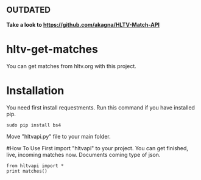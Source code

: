 ## OUTDATED
**Take a look to https://github.com/akagna/HLTV-Match-API**

# hltv-get-matches
You can get matches from hltv.org with this project.

# Installation
You need first install requestments. Run this command if you have installed pip.

    sudo pip install bs4

Move "hltvapi.py" file to your main folder.

#How To Use
First import "hltvapi" to your project. You can get finished, live, incoming matches now.
Documents coming type of json.

    from hltvapi import *
    print matches()
